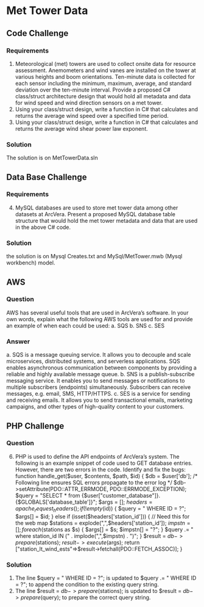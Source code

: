 # Met Tower Data

## Code Challenge
### Requirements
1) Meteorological (met) towers are used to collect onsite data for resource assessment. Anemometers and wind vanes are installed on the tower at various heights and boom orientations. Ten-minute data is collected for each sensor including the minimum, maximum,  average, and standard deviation over the ten-minute interval. Provide a proposed C#  class/struct architecture design that would hold all metadata and data for wind speed and wind direction sensors on a met tower. 
2) Using your class/struct design, write a function in C# that calculates and returns the average wind speed over a specified time period.  
3) Using your class/struct design, write a function in C# that calculates and returns the average wind shear power law exponent.
### Solution
The solution is on MetTowerData.sln

## Data Base Challenge
### Requirements
4) MySQL databases are used to store met tower data among other datasets at ArcVera. Present a  proposed MySQL database table structure that would hold the met tower metadata and data that are used in the above C# code. 
### Solution
the solution is on Mysql Creates.txt and MySql/MetTower.mwb (Mysql workbench) model.

## AWS 
### Question
AWS has several useful tools that are used in ArcVera’s software. In your own words, explain
what the following AWS tools are used for and provide an example of when each could be used:
a. SQS
b. SNS
c. SES
### Answer
a. SQS is a message queuing service. It allows you to decouple and scale microservices, distributed systems, and serverless applications. SQS enables asynchronous communication between components by providing a reliable and highly available message queue.
b. SNS is a publish-subscribe messaging service. It enables you to send messages or notifications to multiple subscribers (endpoints) simultaneously. Subscribers can receive messages, e.g. email, SMS, HTTP/HTTPS.
c. SES is a service for sending and receiving emails. It allows you to send transactional emails, marketing campaigns, and other types of high-quality content to your customers.

## PHP Challenge
### Question
6) PHP is used to define the API endpoints of ArcVera’s system. The following is an example snippet
of code used to GET database entries. However, there are two errors in the code. Identify and fix the bugs:
function handle_get($user, $contents, $path, $id) {
  $db = $user['db'];
  /* Following line ensures SQL errors propagate to the error log */
  $db->setAttribute(PDO::ATTR_ERRMODE, PDO::ERRMODE_EXCEPTION);
  $query = "SELECT * from {$user["customer_database"]}.{$GLOBALS['database_table']}";
  $args = [];
  $headers = apache_request_headers();
  if (!empty($id)) {
    $query = " WHERE ID = ?";
    $args[] = $id;
  } else if (isset($headers['station_id'])) {
    // Need this for the web map
    $stations = explode(",",$headers['station_id']);
    $impstn = [];
    foreach ($stations as $s) {
      $args[] = $s;
      $impstn[] = "?";
    }
    $query .= " where station_id IN (" . implode(",",$impstn) . ")";
  }
  $result = $db->prepare($stations);
  $result->execute($args);
  return ["station_lt_wind_ests"=>$result->fetchall(PDO::FETCH_ASSOC)];
}
### Solution
1. The line $query = " WHERE ID = ?"; is updated to $query .= " WHERE ID = ?"; to append the condition to the existing query string.
2. The line $result = $db->prepare($stations); is updated to $result = $db->prepare($query); to prepare the correct query string.
